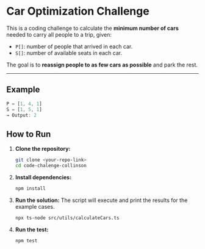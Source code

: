 # Car Optimization Challenge

This is a coding challenge to calculate the **minimum number of cars** needed to carry all people to a trip, given:

- `P[]`: number of people that arrived in each car.
- `S[]`: number of available seats in each car.

The goal is to **reassign people to as few cars as possible** and park the rest.

---

## Example

```ts
P = [1, 4, 1]
S = [1, 5, 1]
→ Output: 2
```

## How to Run

1.  **Clone the repository:**
    ```bash
    git clone <your-repo-link>
    cd code-chalenge-collinson
    ```

2.  **Install dependencies:**
    ```bash
    npm install
    ```

3.  **Run the solution:**
    The script will execute and print the results for the example cases.
    ```bash
    npx ts-node src/utils/calculateCars.ts
    ```

4.  **Run the test:**
    ```bash
    npm test
    ```
